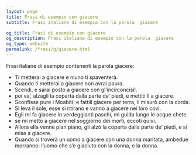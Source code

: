 ```yaml
---
layout: page
title: Frasi di esempio con giacere 
subtitle: Frasi italiane di esempio con la parola  giacere

og_title: Frasi di esempio con giacere 
og_description: Frasi italiane di esempio con la parola  giacere
og_type: website
permalink: /frasi/g/giacere.html
---
```


Frasi italiane di esempio contenenti la parola giacere:


- Ti metterai a giacere e niuno ti spaventerà.
- Quando ti metterai a giacere non avrai paura.
- Scendi, e sarai posto a giacere con gl’incirconcisi!.
- poi va’, alzagli la coperta dalla parte de’ piedi, e mettiti lì a giacere.
- Sconfisse pure i Moabiti: e fattili giacere per terra, li misurò con la corda.
- Si leva il sole, esse si ritirano e vanno a giacere nei loro covi.
- Egli mi fa giacere in verdeggianti paschi, mi guida lungo le acque chete.
- se mi metto a giacere nel soggiorno dei morti, eccoti quivi.
- Allora ella venne pian piano, gli alzò la coperta dalla parte de’ piedi, e si mise a giacere.
- Quando si troverà un uomo a giacere con una donna maritata, ambedue morranno: l’uomo che s’è giaciuto con la donna, e la donna.
